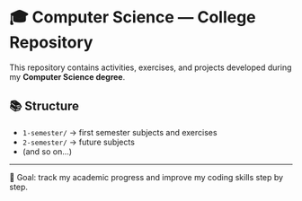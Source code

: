 # 🎓 Computer Science — College Repository

This repository contains activities, exercises, and projects developed during my **Computer Science degree**.

## 📚 Structure
- `1-semester/` → first semester subjects and exercises  
- `2-semester/` → future subjects  
- (and so on...)

---

🧠 Goal: track my academic progress and improve my coding skills step by step.
